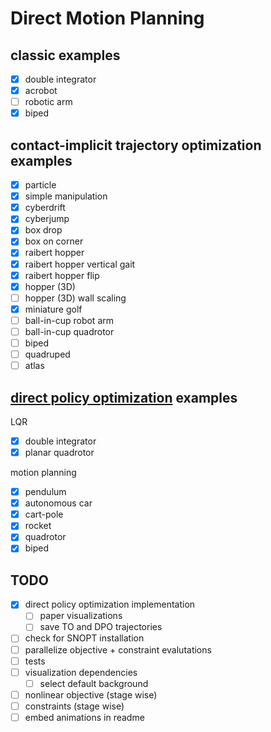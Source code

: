 # Direct Motion Planning

## classic examples
- [X] double integrator
- [X] acrobot
- [ ] robotic arm
- [X] biped

## contact-implicit trajectory optimization examples
- [X] particle
- [X] simple manipulation
- [X] cyberdrift
- [X] cyberjump
- [X] box drop
- [X] box on corner
- [X] raibert hopper
- [X] raibert hopper vertical gait
- [X] raibert hopper flip
- [X] hopper (3D)
- [ ] hopper (3D) wall scaling
- [X] miniature golf
- [ ] ball-in-cup robot arm
- [ ] ball-in-cup quadrotor
- [ ] biped
- [ ] quadruped
- [ ] atlas

## [direct policy optimization](https://arxiv.org/abs/2010.08506) examples
LQR
- [X] double integrator
- [X] planar quadrotor

motion planning
- [X] pendulum
- [X] autonomous car
- [X] cart-pole
- [X] rocket
- [X] quadrotor
- [X] biped

## TODO
- [X] direct policy optimization implementation
	- [ ] paper visualizations
	- [ ] save TO and DPO trajectories
- [ ] check for SNOPT installation
- [ ] parallelize objective + constraint evalutations
- [ ] tests
- [ ] visualization dependencies
	- [ ] select default background
- [ ] nonlinear objective (stage wise)
- [ ] constraints (stage wise)
- [ ] embed animations in readme
